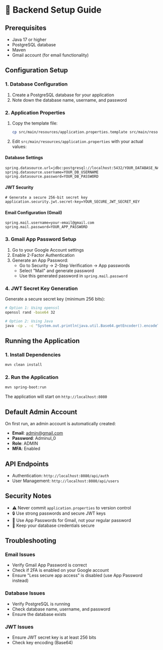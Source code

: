 # 🚀 Backend Setup Guide

## Prerequisites

- Java 17 or higher
- PostgreSQL database
- Maven
- Gmail account (for email functionality)

## Configuration Setup

### 1. Database Configuration

1. Create a PostgreSQL database for your application
2. Note down the database name, username, and password

### 2. Application Properties

1. Copy the template file:

   ```bash
   cp src/main/resources/application.properties.template src/main/resources/application.properties
   ```

2. Edit `src/main/resources/application.properties` with your actual values:

#### Database Settings

```properties
spring.datasource.url=jdbc:postgresql://localhost:5432/YOUR_DATABASE_NAME
spring.datasource.username=YOUR_DB_USERNAME
spring.datasource.password=YOUR_DB_PASSWORD
```

#### JWT Security

```properties
# Generate a secure 256-bit secret key
application.security.jwt.secret-key=YOUR_SECURE_JWT_SECRET_KEY
```

#### Email Configuration (Gmail)

```properties
spring.mail.username=your-email@gmail.com
spring.mail.password=YOUR_APP_PASSWORD
```

### 3. Gmail App Password Setup

1. Go to your Google Account settings
2. Enable 2-Factor Authentication
3. Generate an App Password:
   - Go to Security → 2-Step Verification → App passwords
   - Select "Mail" and generate password
   - Use this generated password in `spring.mail.password`

### 4. JWT Secret Key Generation

Generate a secure secret key (minimum 256 bits):

```bash
# Option 1: Using openssl
openssl rand -base64 32

# Option 2: Using Java
java -cp . -c "System.out.println(java.util.Base64.getEncoder().encodeToString(java.security.SecureRandom.getInstanceStrong().generateSeed(32)));"
```

## Running the Application

### 1. Install Dependencies

```bash
mvn clean install
```

### 2. Run the Application

```bash
mvn spring-boot:run
```

The application will start on `http://localhost:8080`

## Default Admin Account

On first run, an admin account is automatically created:

- **Email**: admin@gmail.com
- **Password**: Adminul_0
- **Role**: ADMIN
- **MFA**: Enabled

## API Endpoints

- Authentication: `http://localhost:8080/api/auth`
- User Management: `http://localhost:8080/api/users`

## Security Notes

- ⚠️ Never commit `application.properties` to version control
- 🔒 Use strong passwords and secure JWT keys
- 📧 Use App Passwords for Gmail, not your regular password
- 🔐 Keep your database credentials secure

## Troubleshooting

### Email Issues

- Verify Gmail App Password is correct
- Check if 2FA is enabled on your Google account
- Ensure "Less secure app access" is disabled (use App Password instead)

### Database Issues

- Verify PostgreSQL is running
- Check database name, username, and password
- Ensure the database exists

### JWT Issues

- Ensure JWT secret key is at least 256 bits
- Check key encoding (Base64)
